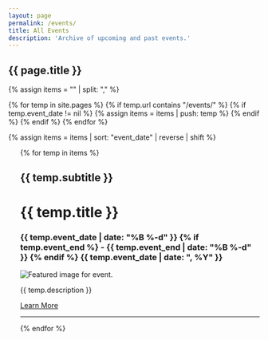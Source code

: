 ```yaml
---
layout: page
permalink: /events/
title: All Events
description: 'Archive of upcoming and past events.'
---
```


<h2 class='page-title'>{{ page.title }}</h2>


{% assign items = "" | split: "," %}

{% for temp in site.pages %}
    {% if temp.url contains "/events/" %}
        {% if temp.event_date != nil %}
            {% assign items = items | push: temp %}
        {% endif %}
    {% endif %}
{% endfor %}

{% assign items = items | sort: "event_date" | reverse | shift %}

<ul>
    {% for temp in items %}
    <div class='event-blog'>
        <div>
            <h2>{{ temp.subtitle }}</h2>
            <h1 class='event-title'>{{ temp.title }}</h1>
            <h3 class='event-start'>
                <time datetime='{{ temp.event_date | date_to_xmlschema }}'>
                    {{ temp.event_date | date: "%B %-d" }}
                </time>
                {% if temp.event_end %}
                    <time datetime='{{ temp.publish_date | date_to_xmlschema }}'> -
                        {{ temp.event_end | date: "%B %-d" }}
                    </time>
                {% endif %}
                <time datetime='{{ temp.event_date | date_to_xmlschema }}'>
                    {{ temp.event_date | date: ", %Y" }}
                </time>
            </h3>
        </div>
        <img src="{{ temp.featured_image | absolute_url }}" alt="Featured image for event.">
        <p>{{ temp.description }}</p>
        <a href="{{ temp.url | relative_url }}" class="carousel-item__btn">Learn More</a>
    </div>
    <hr>
    {% endfor %}
</ul>


